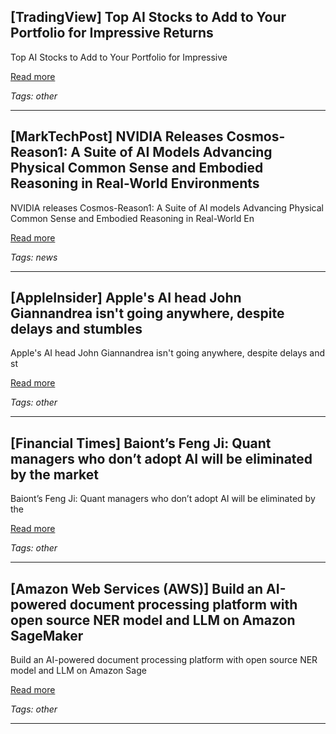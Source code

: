 ## [TradingView] Top AI Stocks to Add to Your Portfolio for Impressive Returns

Top AI Stocks to Add to Your Portfolio for Impressive

[Read more](https://www.tradingview.com/news/zacks:7c502cf95094b:0-top-ai-stocks-to-add-to-your-portfolio-for-impressive-returns/)

_Tags: other_

---
## [MarkTechPost] NVIDIA Releases Cosmos-Reason1: A Suite of AI Models Advancing Physical Common Sense and Embodied Reasoning in Real-World Environments

NVIDIA releases Cosmos-Reason1: A Suite of AI models Advancing Physical Common Sense and Embodied Reasoning in Real-World En

[Read more](https://www.marktechpost.com/2025/05/20/nvidia-releases-cosmos-reason1-a-suite-of-ai-models-advancing-physical-common-sense-and-embodied-reasoning-in-real-world-environments/?amp)

_Tags: news_

---
## [AppleInsider] Apple's AI head John Giannandrea isn't going anywhere, despite delays and stumbles

Apple's AI head John Giannandrea isn't going anywhere, despite delays and st

[Read more](https://appleinsider.com/articles/25/05/18/apples-ai-head-john-giannandrea-isnt-going-anywhere-despite-delays-and-stumbles)

_Tags: other_

---
## [Financial Times] Baiont’s Feng Ji: Quant managers who don’t adopt AI will be eliminated by the market

Baiont’s Feng Ji: Quant managers who don’t adopt AI will be eliminated by the

[Read more](https://www.ft.com/content/8eada27c-fa22-4406-9e2b-5034b92642fb)

_Tags: other_

---
## [Amazon Web Services (AWS)] Build an AI-powered document processing platform with open source NER model and LLM on Amazon SageMaker

Build an AI-powered document processing platform with open source NER model and LLM on Amazon Sage

[Read more](https://aws.amazon.com/blogs/machine-learning/build-an-ai-powered-document-processing-platform-with-open-source-ner-model-and-llm-on-amazon-sagemaker/)

_Tags: other_

---

